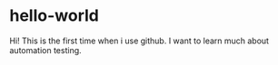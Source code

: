 # hello-world

Hi!
This is the first time when i use github.
I want to learn much about automation testing.
